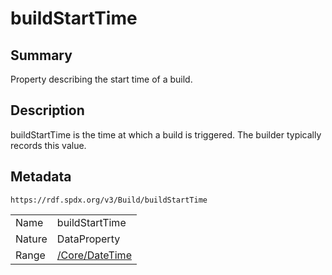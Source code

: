 <!-- Automatically generated by spec-parser v2.0.0 on 2024-01-12T14:00:21.817658+00:00 -->
<!-- SPDX-License-Identifier: Community-Spec-1.0 -->

# buildStartTime

## Summary

Property describing the start time of a build.


## Description

buildStartTime is the time at which a build is triggered. The builder typically records this value.


## Metadata

`https://rdf.spdx.org/v3/Build/buildStartTime`


| | |
|---|---|
| Name | buildStartTime |
| Nature | DataProperty |
| Range | [/Core/DateTime](../../Core/Datatypes/DateTime.md) |





